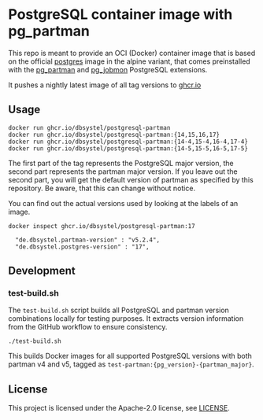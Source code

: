 # PostgreSQL container image with pg_partman

This repo is meant to provide an OCI (Docker) container image that is based on the official [postgres](https://hub.docker.com/_/postgres) image in the alpine variant, that comes preinstalled with the [pg_partman](https://github.com/pgpartman/pg_partman) and [pg_jobmon](https://github.com/omniti-labs/pg_jobmon) PostgreSQL extensions.

It pushes a nightly latest image of all tag versions to [ghcr.io](https://github.com/orgs/dbsystel/packages/container/package/postgresql-partman)

## Usage

```shell
docker run ghcr.io/dbsystel/postgresql-partman
docker run ghcr.io/dbsystel/postgresql-partman:{14,15,16,17}
docker run ghcr.io/dbsystel/postgresql-partman:{14-4,15-4,16-4,17-4}
docker run ghcr.io/dbsystel/postgresql-partman:{14-5,15-5,16-5,17-5}
```

The first part of the tag represents the PostgreSQL major version, the second part represents the partman major version. If you leave out the second part, you will get the default version of partman as specified by this repository. Be aware, that this can change without notice.

You can find out the actual versions used by looking at the labels of an image.

`docker inspect ghcr.io/dbsystel/postgresql-partman:17`

````
  "de.dbsystel.partman-version" : "v5.2.4",
  "de.dbsystel.postgres-version" : "17",
````

## Development

### test-build.sh

The `test-build.sh` script builds all PostgreSQL and partman version combinations locally for testing purposes. It extracts version information from the GitHub workflow to ensure consistency.

```shell
./test-build.sh
```

This builds Docker images for all supported PostgreSQL versions with both partman v4 and v5, tagged as `test-partman:{pg_version}-{partman_major}`.

## License

This project is licensed under the Apache-2.0 license, see [LICENSE](LICENSE).
